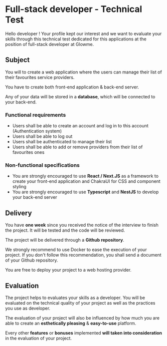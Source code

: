 # Full-stack developer - Technical Test

Hello developer ! Your profile kept our interest and we want to evaluate your skills through this technical test dedicated for this applications at the position of full-stack developer at Glowme.

## Subject

You will to create a web application where the users can manage their list of their favourites service providers.

You have to create both front-end application & back-end server.

Any of your data will be stored in a **database**, which will be connected to your back-end.

### Functional requirements

- Users shall be able to create an account and log in to this account (Authentication system)
- Users shall be able to log out
- Users shall be authenticated to manage their list
- Users shall be able to add or remove providers from their list of favourites ones

### Non-functional specifications

- You are strongly encouraged to use **React / Next.JS** as a framework to create your front-end application and ChakraUI for CSS and component styling
- You are strongly encouraged to use **Typescript** and **NestJS** to develop your back-end server

## Delivery

You have **one week** since you received the notice of the interview to finish the project. It will be tested and the code will be reviewed.

The project will be delivered through a **Github repository**.

We strongly recommend to use Docker to ease the execution of your project. If you don't follow this recommendation, you shall send a document of your Github repository.

You are free to deploy your project to a web hosting provider.

## Evaluation

The project helps to evaluates your skills as a developer. You will be evaluated on the technical quality of your project as well as the practices you use as developer.

The evaluation of your project will also be influenced by how much you are able to create an **esthetically pleasing** & **easy-to-use** platform.

Every other **features** or **bonuses** implemented **will taken into consideration** in the evaluation of your project.